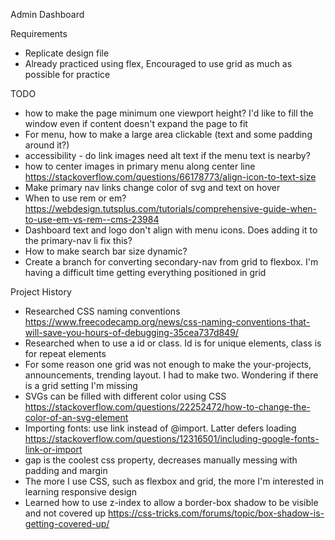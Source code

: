 Admin Dashboard

Requirements
- Replicate design file
- Already practiced using flex, Encouraged to use grid as much as possible for practice

TODO
- how to make the page minimum one viewport height? I'd like to fill the window even if content doesn't expand the page to fit
- For menu, how to make a large area clickable (text and some padding around it?)
- accessibility - do link images need alt text if the menu text is nearby?
- how to center images in primary menu along center line https://stackoverflow.com/questions/66178773/align-icon-to-text-size
- Make primary nav links change color of svg and text on hover
- When to use rem or em? https://webdesign.tutsplus.com/tutorials/comprehensive-guide-when-to-use-em-vs-rem--cms-23984
- Dashboard text and logo don't align with menu icons. Does adding it to the primary-nav li fix this?
- How to make search bar size dynamic?
- Create a branch for converting secondary-nav from grid to flexbox. I'm having a difficult time getting everything positioned in grid

Project History
- Researched CSS naming conventions https://www.freecodecamp.org/news/css-naming-conventions-that-will-save-you-hours-of-debugging-35cea737d849/
- Researched when to use a id or class. Id is for unique elements, class is for repeat elements
- For some reason one grid was not enough to make the your-projects, announcements, trending layout. I had to make two. Wondering if there is a grid setting I'm missing
- SVGs can be filled with different color using CSS https://stackoverflow.com/questions/22252472/how-to-change-the-color-of-an-svg-element
- Importing fonts: use link instead of @import. Latter defers loading https://stackoverflow.com/questions/12316501/including-google-fonts-link-or-import
- gap is the coolest css property, decreases manually messing with padding and margin
- The more I use CSS, such as flexbox and grid, the more I'm interested in learning responsive design
- Learned how to use z-index to allow a border-box shadow to be visible and not covered up https://css-tricks.com/forums/topic/box-shadow-is-getting-covered-up/